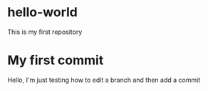 # hello-world
This is my first repository

# My first commit
Hello, I'm just testing how to edit a branch and then add a commit 

